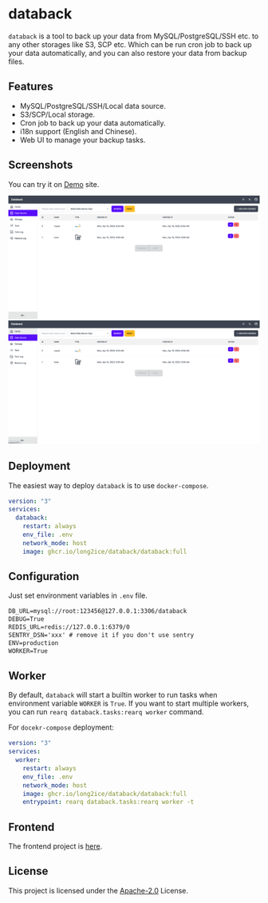 # databack

`databack` is a tool to back up your data from MySQL/PostgreSQL/SSH etc. to any other storages like S3, SCP etc. Which
can be run cron job to back up your data automatically, and you can also restore your data from backup files.

## Features

- MySQL/PostgreSQL/SSH/Local data source.
- S3/SCP/Local storage.
- Cron job to back up your data automatically.
- i18n support (English and Chinese).
- Web UI to manage your backup tasks.

## Screenshots

You can try it on [Demo](https://demo.databack.dev/) site.

![databack](./images/home.png)
![databack](./images/datasource.png)

## Deployment

The easiest way to deploy `databack` is to use `docker-compose`.

```yml
version: "3"
services:
  databack:
    restart: always
    env_file: .env
    network_mode: host
    image: ghcr.io/long2ice/databack/databack:full
```

## Configuration

Just set environment variables in `.env` file.

```dotenv
DB_URL=mysql://root:123456@127.0.0.1:3306/databack
DEBUG=True
REDIS_URL=redis://127.0.0.1:6379/0
SENTRY_DSN='xxx' # remove it if you don't use sentry
ENV=production
WORKER=True
```

## Worker

By default, `databack` will start a builtin worker to run tasks when environment variable `WORKER` is `True`. If you
want to start multiple workers, you can run `rearq databack.tasks:rearq worker` command.

For `docekr-compose` deployment:

```yml
version: "3"
services:
  worker:
    restart: always
    env_file: .env
    network_mode: host
    image: ghcr.io/long2ice/databack/databack:full
    entrypoint: rearq databack.tasks:rearq worker -t
```

## Frontend

The frontend project is [here](https://github.com/long2ice/databack-web).

## License

This project is licensed under the [Apache-2.0](./LICENSE) License.
